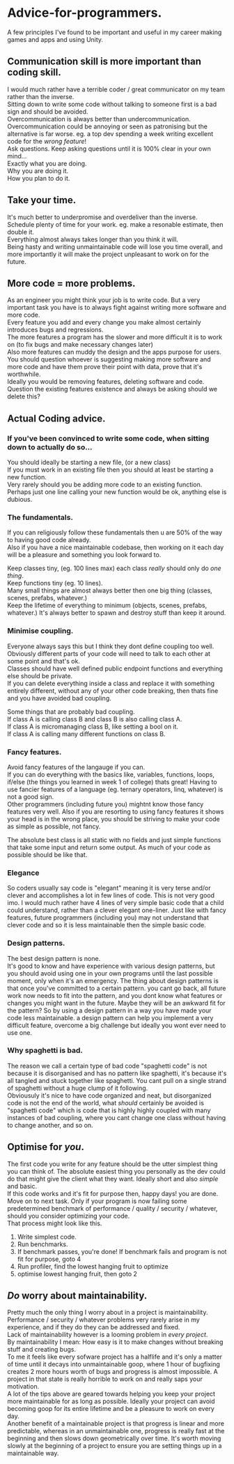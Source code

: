 # Advice-for-programmers.
A few principles I've found to be important and useful in my career making games and apps and using Unity.  

## Communication skill is more important than coding skill.
I would much rather have a terrible coder / great communicator on my team rather than the inverse.  
Sitting down to write some code without talking to someone first is a bad sign and should be avoided.  
Overcommunication is always better than undercommunication. Overcommunication could be annoying or seen as patronising but the alternative is far worse. eg. a top dev spending a week writing excellent code for the *wrong feature*!  
Ask questions. Keep asking questions until it is 100% clear in your own mind...  
Exactly what you are doing.  
Why you are doing it.  
How you plan to do it.  

## Take your time.
It's much better to underpromise and overdeliver than the inverse.  
Schedule plenty of time for your work. eg. make a resonable estimate, then double it.  
Everything almost always takes longer than you think it will.  
Being hasty and writing unmaintainable code will lose you time overall, and more importantly it will make the project unpleasant to work on for the future.  

## More code = more problems.
As an engineer you might think your job is to write code. But a very important task you have is to always fight against writing more software and more code.  
Every feature you add and every change you make almost certainly introduces bugs and regressions.  
The more features a program has the slower and more difficult it is to work on (to fix bugs and make necessary changes later)  
Also more features can muddy the design and the apps purpose for users.  
You should question whoever is suggesting making more software and more code and have them prove their point with data, prove that it's worthwhile.  
Ideally you would be removing features, deleting software and code. Question the existing features existence and always be asking should we delete this?  

## Actual Coding advice.

### If you've been convinced to write some code, when sitting down to actually do so...
You should ideally be starting a new file, (or a new class)  
If you must work in an existing file then you should at least be starting a new function.  
Very rarely should you be adding more code to an existing function. Perhaps just one line calling your new function would be ok, anything else is dubious.  

### The fundamentals.
If you can religiously follow these fundamentals then u are 50% of the way to having good code already.  
Also if you have a nice maintainable codebase, then working on it each day will be a pleasure and something you look forward to.  

Keep classes tiny, (eg. 100 lines max) each class *really* should only do *one thing*.  
Keep functions tiny (eg. 10 lines).  
Many small things are almost always better then one big thing (classes, scenes, prefabs, whatever.)  
Keep the lifetime of everything to minimum (objects, scenes, prefabs, whatever.) It's always better to spawn and destroy stuff than keep it around.  

### Minimise coupling.  
Everyone always says this but I think they dont define coupling too well. Obviously different parts of your code will need to talk to each other at some point and that's ok.  
Classes should have well defined public endpoint functions and everything else should be private.  
If you can delete everything inside a class and replace it with something entirely different, without any of your other code breaking, then thats fine and you have avoided bad coupling.  

Some things that are probably bad coupling.  
If class A is calling class B and class B is also calling class A.  
If class A is micromanaging class B, like setting a bool on it.  
If class A is calling many different functions on class B.  

### Fancy features.
Avoid fancy features of the langauge if you can.  
If you can do everything with the basics like, variables, functions, loops, if/else (the things you learned in week 1 of college) thats great! Having to use fancier features of a language (eg. ternary operators, linq, whatever) is not a good sign.  
Other programmers (including future you) mightnt know those fancy features very well. Also if you are resorting to using fancy features it shows your head is in the wrong place, you should be striving to make your code as simple as possible, not fancy.

The absolute best class is all static with no fields and just simple functions that take some input and return some output. As much of your code as possible should be like that.

### Elegance
So coders usually say code is "elegant" meaning it is very terse and/or clever and accomplishes a lot in few lines of code. This is not very good imo. I would much rather have 4 lines of very simple basic code that a child could understand, rather than a clever elegant one-liner. Just like with fancy features, future programmers (including you) may not understand that clever code and so it is less maintainable then the simple basic code.

### Design patterns.
The best design pattern is none.  
It's good to know and have experience with various design patterns, but you should avoid using one in your own programs until the last possible moment, only when it's an emergency.  The thing about design patterns is that once you've committed to a certain pattern. you cant go back, all future work now needs to fit into the pattern, and you dont know what features or changes you might want in the future. Maybe they will be an awkward fit for the pattern? So by using a design pattern in a way you have made your code less maintainable.
a design pattern can help you implement a very difficult feature, overcome a big challenge but ideally you wont ever need to use one.

### Why spaghetti is bad.
The reason we call a certain type of bad code "spaghetti code" is not because it is disorganised and has no pattern like spaghetti, it's because it's all tangled and stuck together like spaghetti. You cant pull on a single strand of spaghetti without a huge clump of it following.  
Obviousuly it's nice to have code organized and neat, but disorganized code is not the end of the world, what *should* certainly be avoided is "spaghetti code" which is code that is highly highly coupled with many instances of bad coupling, where you cant change one class without having to change another, and so on.  

## Optimise for *you*.
The first code you write for any feature should be the utter simplest thing you can think of. The absolute easiest thing you personally as the dev could do that might give the client what they want. Ideally short and also *simple* and basic.  
If this code works and it's fit for purpose then, happy days! you are done. Move on to next task. Only if your program is now failing some predetermined benchmark of performance / quality / security / whatever, should you consider optimizing your code.  
That process might look like this.
1. Write simplest code.
2. Run benchmarks.
3. If benchmark passes, you're done! If benchmark fails and program is not fit for purpose, goto 4
4. Run profiler, find the lowest hanging fruit to optimize
5. optimise lowest hanging fruit, then goto 2

## *Do* worry about maintainability.
Pretty much the only thing I worry about in a project is maintainability. Performance / security / whatever problems very rarely arise in my experience, and if they do they can be addressed and fixed.  
Lack of maintainability however is a looming problem in *every project*.  
By maintainability I mean: How easy is it to make changes without breaking stuff and creating bugs.  
To me it feels like every sofware project has a halflife and it's only a matter of time until it decays into unmaintainable goop, where 1 hour of bugfixing creates 2 more hours worth of bugs and progress is almost impossible. A project in that state is really horrible to work on and really saps your motivation.  
A lot of the tips above are geared towards helping you keep your project more maintainable for as long as possible. Ideally your project can avoid becoming goop for its entire lifetime and be a pleasure to work on every day.  
Another benefit of a maintainable project is that progress is linear and more predictable, whereas in an unmaintainable one, progress is really fast at the beginning and then slows down geometrically over time. It's worth moving slowly at the beginning of a project to ensure you are setting things up in a maintainable way. 


